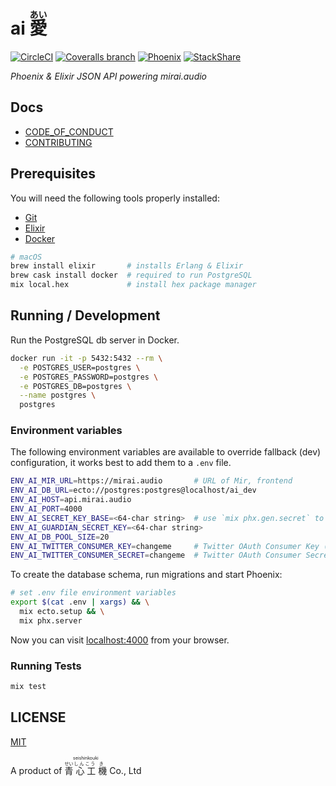 # ai <ruby>愛<rp>(</rp><rt>あい</rt><rp>)</rp></ruby>

[![CircleCI](https://img.shields.io/circleci/project/github/mirai-audio/ai.svg?style=flat-square)](https://circleci.com/gh/mirai-audio/ai)
[![Coveralls branch](https://img.shields.io/coveralls/mirai-audio/ai/master.svg?style=flat-square)](https://coveralls.io/github/mirai-audio/ai?branch=master)
[![Phoenix](https://img.shields.io/badge/Phoenix-1.3-blue.svg?style=flat-square)](http://phoenixframework.org/)
[![StackShare](https://img.shields.io/badge/stack-share-0690fa.svg?style=flat-square)](https://stackshare.io/mirai-audio/mirai-audio)

_Phoenix & Elixir JSON API powering mirai.audio_


## Docs

* [CODE_OF_CONDUCT](https://github.com/mirai-audio/mir/wiki/CODE_OF_CONDUCT)
* [CONTRIBUTING](https://github.com/mirai-audio/mir/blob/master/.github/CONTRIBUTING.md)


## Prerequisites

You will need the following tools properly installed:

* [Git](https://git-scm.com/)
* [Elixir](http://elixir-lang.org/install.html)
* [Docker](https://www.docker.com/)

```bash
# macOS
brew install elixir       # installs Erlang & Elixir
brew cask install docker  # required to run PostgreSQL
mix local.hex             # install hex package manager
```


## Running / Development

Run the PostgreSQL db server in Docker.

```bash
docker run -it -p 5432:5432 --rm \
  -e POSTGRES_USER=postgres \
  -e POSTGRES_PASSWORD=postgres \
  -e POSTGRES_DB=postgres \
  --name postgres \
  postgres
```


### Environment variables

The following environment variables are available to override fallback (dev)
configuration, it works best to add them to a `.env` file.

```bash
ENV_AI_MIR_URL=https://mirai.audio       # URL of Mir, frontend
ENV_AI_DB_URL=ecto://postgres:postgres@localhost/ai_dev
ENV_AI_HOST=api.mirai.audio
ENV_AI_PORT=4000
ENV_AI_SECRET_KEY_BASE=<64-char string>  # use `mix phx.gen.secret` to generate a secret
ENV_AI_GUARDIAN_SECRET_KEY=<64-char string>
ENV_AI_DB_POOL_SIZE=20
ENV_AI_TWITTER_CONSUMER_KEY=changeme     # Twitter OAuth Consumer Key (API Key)
ENV_AI_TWITTER_CONSUMER_SECRET=changeme  # Twitter OAuth Consumer Secret (API Secret)
```

To create the database schema, run migrations and start Phoenix:

```bash
# set .env file environment variables 
export $(cat .env | xargs) && \
  mix ecto.setup && \
  mix phx.server
```

Now you can visit [localhost:4000](localhost:4000) from your browser.

### Running Tests

```bash
mix test
```


## LICENSE

[MIT](LICENSE)

A product of <ruby>
  <ruby>
    青<rp>(</rp><rt>せい</rt><rp>)</rp>
    心<rp>(</rp><rt>しん</rt><rp>)</rp>
    工<rp>(</rp><rt>こう</rt><rp>)</rp>
    機<rp>(</rp><rt>き</rt><rp>)</rp>
  </ruby>
  <rp>(</rp><rt>seishinkouki</rt><rp>)</rp>
</ruby> Co., Ltd
